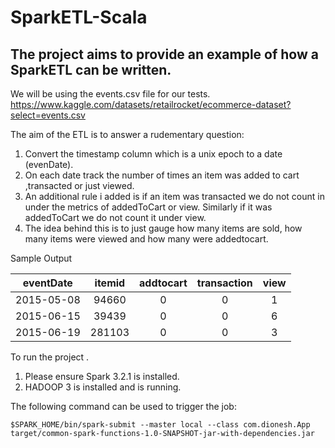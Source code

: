 # SparkETL-Scala
## The project aims to provide an example of how a SparkETL can be written.

We will be using the events.csv file for our tests.
<br>
https://www.kaggle.com/datasets/retailrocket/ecommerce-dataset?select=events.csv

The aim of the ETL is to answer a rudementary question:

1. Convert the timestamp  column which is a unix epoch to a date (evenDate).
2. On each date track the number of times an item was added to cart ,transacted or just viewed.
3. An additional rule i added is if an item was transacted  we do not count in under the metrics of addedToCart or view.
Similarly if it was addedToCart we do not count it under view.
4. The idea behind this is to just gauge how many items are sold, how many items were viewed and how many were addedtocart.

Sample Output

| eventDate | itemid | addtocart | transaction | view  |
| :---:     | :---:  | :---:     | :---:       | :---: |      
|2015-05-08 |94660   |0          |0            |1      |
|2015-06-15 |39439   |0          |0            |6      |
|2015-06-19 |281103  |0          |0            |3      |


To run the project .
1. Please ensure Spark 3.2.1 is installed.
2. HADOOP 3 is installed and is running.

The following command can be used to trigger the job:
```
$SPARK_HOME/bin/spark-submit --master local --class com.dionesh.App target/common-spark-functions-1.0-SNAPSHOT-jar-with-dependencies.jar
```
